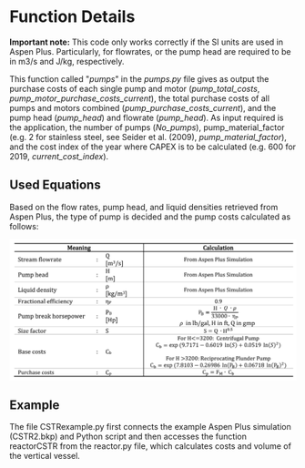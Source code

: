 
# Function Details

**Important note:** This code only works correctly if the SI units are used in Aspen Plus. Particularly, for flowrates, or the pump head are required to be in m3/s and J/kg, respectively. 

This function called "*pumps*" in the *pumps.py* file gives as output the purchase costs of each single pump and motor (*pump_total_costs*, *pump_motor_purchase_costs_current*), the total purchase costs of all pumps and motors combined (*pump_purchase_costs_current*), and the pump head (*pump_head*) and flowrate (*pump_head*). As input required is the application, the number of pumps (*No_pumps*), pump_material_factor (e.g. 2 for stainless steel, see Seider et al. (2009), *pump_material_factor*), and the cost index of the year where CAPEX is to be calculated (e.g. 600 for 2019, *current_cost_index*).

## Used Equations

Based on the flow rates, pump head, and liquid densities retrieved from Aspen Plus, the type of pump is decided and the pump costs calculated as follows:

<p align="center">
<img align="center" src="https://github.com/A-JMinor/Python-Aspen-Plus-Connected-Model-for-the-Calculation-of-Equipment-Costs/blob/main/Pictures/pumps.png" width="700">
</p>


## Example

The file CSTRexample.py first connects the example Aspen Plus simulation (CSTR2.bkp) and Python script and then accesses the function reactorCSTR from the reactor.py file, which calculates costs and volume of the vertical vessel. 
